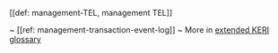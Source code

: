 [[def: management-TEL, management TEL]]

~ [[ref: management-transaction-event-log]]
~ More in <a href="https://weboftrust.github.io/WOT-terms/docs/glossary/management-TEL">extended KERI glossary</a>
